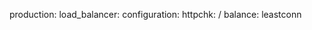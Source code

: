<!-- layout:code post: building-a-manifest-file_linode-nodebalancer -->


production:
    load_balancer:
        configuration:
            httpchk: /
            balance: leastconn
